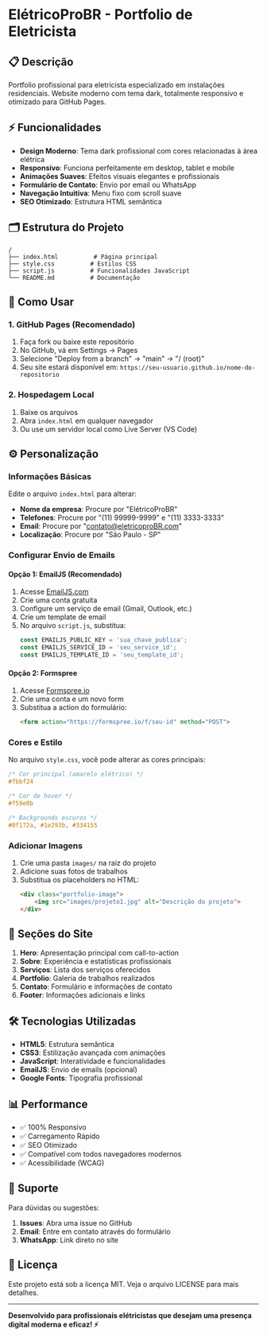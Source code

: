 # ElétricoProBR - Portfolio de Eletricista

## 📋 Descrição

Portfolio profissional para eletricista especializado em instalações residenciais. Website moderno com tema dark, totalmente responsivo e otimizado para GitHub Pages.

## ⚡ Funcionalidades

- **Design Moderno**: Tema dark profissional com cores relacionadas à área elétrica
- **Responsivo**: Funciona perfeitamente em desktop, tablet e mobile
- **Animações Suaves**: Efeitos visuais elegantes e profissionais
- **Formulário de Contato**: Envio por email ou WhatsApp
- **Navegação Intuitiva**: Menu fixo com scroll suave
- **SEO Otimizado**: Estrutura HTML semântica

## 🗂️ Estrutura do Projeto

```
/
├── index.html          # Página principal
├── style.css          # Estilos CSS
├── script.js          # Funcionalidades JavaScript
└── README.md          # Documentação
```

## 🚀 Como Usar

### 1. GitHub Pages (Recomendado)

1. Faça fork ou baixe este repositório
2. No GitHub, vá em Settings → Pages
3. Selecione "Deploy from a branch" → "main" → "/ (root)"
4. Seu site estará disponível em: `https://seu-usuario.github.io/nome-do-repositorio`

### 2. Hospedagem Local

1. Baixe os arquivos
2. Abra `index.html` em qualquer navegador
3. Ou use um servidor local como Live Server (VS Code)

## ⚙️ Personalização

### Informações Básicas

Edite o arquivo `index.html` para alterar:

- **Nome da empresa**: Procure por "ElétricoProBR"
- **Telefones**: Procure por "(11) 99999-9999" e "(11) 3333-3333"
- **Email**: Procure por "contato@eletricoproBR.com"
- **Localização**: Procure por "São Paulo - SP"

### Configurar Envio de Emails

#### Opção 1: EmailJS (Recomendado)

1. Acesse [EmailJS.com](https://www.emailjs.com/)
2. Crie uma conta gratuita
3. Configure um serviço de email (Gmail, Outlook, etc.)
4. Crie um template de email
5. No arquivo `script.js`, substitua:
   ```javascript
   const EMAILJS_PUBLIC_KEY = 'sua_chave_publica';
   const EMAILJS_SERVICE_ID = 'seu_service_id';
   const EMAILJS_TEMPLATE_ID = 'seu_template_id';
   ```

#### Opção 2: Formspree

1. Acesse [Formspree.io](https://formspree.io/)
2. Crie uma conta e um novo form
3. Substitua a action do formulário:
   ```html
   <form action="https://formspree.io/f/seu-id" method="POST">
   ```

### Cores e Estilo

No arquivo `style.css`, você pode alterar as cores principais:

```css
/* Cor principal (amarelo elétrico) */
#fbbf24

/* Cor de hover */
#f59e0b

/* Backgrounds escuros */
#0f172a, #1e293b, #334155
```

### Adicionar Imagens

1. Crie uma pasta `images/` na raiz do projeto
2. Adicione suas fotos de trabalhos
3. Substitua os placeholders no HTML:
   ```html
   <div class="portfolio-image">
       <img src="images/projeto1.jpg" alt="Descrição do projeto">
   </div>
   ```

## 📱 Seções do Site

1. **Hero**: Apresentação principal com call-to-action
2. **Sobre**: Experiência e estatísticas profissionais
3. **Serviços**: Lista dos serviços oferecidos
4. **Portfolio**: Galeria de trabalhos realizados
5. **Contato**: Formulário e informações de contato
6. **Footer**: Informações adicionais e links

## 🛠️ Tecnologias Utilizadas

- **HTML5**: Estrutura semântica
- **CSS3**: Estilização avançada com animações
- **JavaScript**: Interatividade e funcionalidades
- **EmailJS**: Envio de emails (opcional)
- **Google Fonts**: Tipografia profissional

## 📊 Performance

- ✅ 100% Responsivo
- ✅ Carregamento Rápido
- ✅ SEO Otimizado
- ✅ Compatível com todos navegadores modernos
- ✅ Acessibilidade (WCAG)

## 🤝 Suporte

Para dúvidas ou sugestões:

1. **Issues**: Abra uma issue no GitHub
2. **Email**: Entre em contato através do formulário
3. **WhatsApp**: Link direto no site

## 📄 Licença

Este projeto está sob a licença MIT. Veja o arquivo LICENSE para mais detalhes.

---

**Desenvolvido para profissionais elétricistas que desejam uma presença digital moderna e eficaz! ⚡**